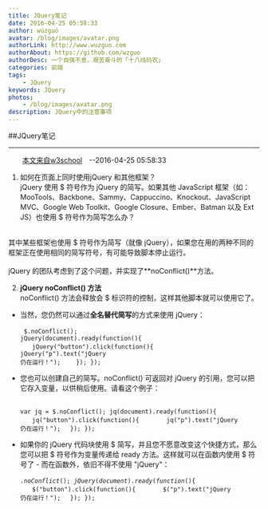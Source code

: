 ```yaml
---
title: JQuery笔记
date: 2016-04-25 05:58:33 
author: wúzguó
avatar: /blog/images/avatar.png
authorLink: http://www.wuzguo.com
authorAbout: https://github.com/wzguo
authorDesc: 一个自强不息，艰苦奋斗的「十八线码农」
categories: 前端
tags: 
	- JQuery
keywords: JQuery
photos:
	- /blog/images/avatar.png
description: JQuery中的注意事项
---
```



##JQuery笔记

----------
　　[本文来自w3school](http://www.w3school.com.cn/jquery/jquery_noconflict.asp)　--2016-04-25 05:58:33 

1. 如何在页面上同时使用jQuery 和其他框架？</br>
jQuery 使用 \$ 符号作为 jQuery 的简写。如果其他 JavaScript 框架（如：MooTools、Backbone、Sammy、Cappuccino、Knockout、JavaScript MVC、Google Web Toolkit、Google Closure、Ember、Batman 以及 Ext JS）也使用 $ 符号作为简写怎么办？</br>
</br>
其中某些框架也使用 $ 符号作为简写（就像 jQuery），如果您在用的两种不同的框架正在使用相同的简写符号，有可能导致脚本停止运行。</br>
</br>
jQuery 的团队考虑到了这个问题，并实现了**noConflict()**方法。</br>

2. **jQuery noConflict() 方法**</br>
noConflict() 方法会释放会 $ 标识符的控制，这样其他脚本就可以使用它了。


- 当然，您仍然可以通过**全名替代简写**的方式来使用 jQuery：</br>
    <br><code> $.noConflict();
     jQuery(document).ready(function(){
　　jQuery("button").click(function(){
　　　　jQuery("p").text("jQuery 仍在运行！");
　　});
    });</br></code>

- 您也可以创建自己的简写。noConflict() 可返回对 jQuery 的引用，您可以把它存入变量，以供稍后使用。请看这个例子：</br>
    <br><code> var jq = $.noConflict();
    jq(document).ready(function(){
   　　jq("button").click(function(){
   　　　　jq("p").text("jQuery 仍在运行！");
      　});
    });</br></code>

- 如果你的 jQuery 代码块使用 \$ 简写，并且您不愿意改变这个快捷方式，那么您可以把 \$ 符号作为变量传递给 ready 方法。这样就可以在函数内使用 $ 符号了 - 而在函数外，依旧不得不使用 "jQuery"：</br>
    <br><code>$.noConflict();
    jQuery(document).ready(function($){
  　　$("button").click(function(){
    　　　　$("p").text("jQuery 仍在运行！");
      　});
    });</br></code>

